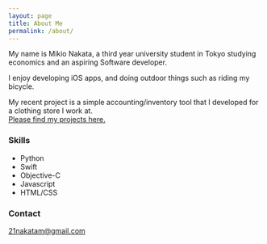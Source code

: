```yaml
---
layout: page
title: About Me
permalink: /about/
---
```


My name is Mikio Nakata, a third year university student in Tokyo studying economics and an aspiring Software developer. 

I enjoy developing iOS apps, and doing outdoor things such as riding my bicycle.

My recent project is a simple accounting/inventory tool that I developed for a clothing store I work at. 
<br>[Please find my projects here.](https://mikio1998.github.io/apps/)

### Skills

* Python 
* Swift
* Objective-C
* Javascript
* HTML/CSS


### Contact

[21nakatam@gmail.com](mailto:21nakatam@gmail.com)

